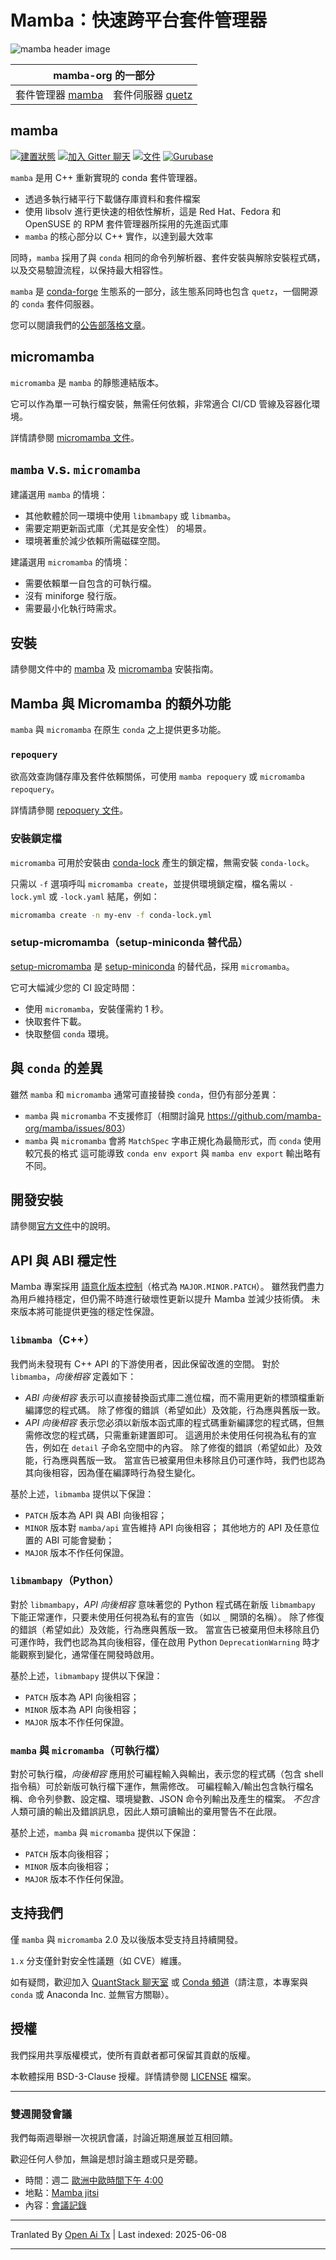 # Mamba：快速跨平台套件管理器

![mamba header image](https://raw.githubusercontent.com/mamba-org/mamba/main/docs/assets/mamba_header.png)

<!-- markdownlint-disable-file MD033 -->

<table>
<thead align="center" cellspacing="10">
  <tr>
    <th colspan="3" align="center" border="">mamba-org 的一部分</th>
  </tr>
</thead>
<tbody>
  <tr background="#FFF">
    <td align="center">套件管理器 <a href="https://github.com/mamba-org/mamba">mamba</a></td>
    <td align="center">套件伺服器 <a href="https://github.com/mamba-org/quetz">quetz</a></td>
  </tr>
</tbody>
</table>

## mamba

[![建置狀態](https://github.com/mamba-org/mamba/actions/workflows/tests.yml/badge.svg)](https://github.com/mamba-org/mamba/actions/workflows/tests.yml?query=branch%3Amain)
[![加入 Gitter 聊天](https://badges.gitter.im/Join%20Chat.svg)](https://gitter.im/mamba-org/Lobby?utm_source=badge&utm_medium=badge&utm_campaign=pr-badge&utm_content=badge)
[![文件](https://readthedocs.org/projects/mamba/badge/?version=latest&style=flat)](https://mamba.readthedocs.io/en/latest)
[![Gurubase](https://img.shields.io/badge/Gurubase-Ask%20mamba%20Guru-006BFF)](https://gurubase.io/g/mamba)

`mamba` 是用 C++ 重新實現的 conda 套件管理器。

- 透過多執行緒平行下載儲存庫資料和套件檔案
- 使用 libsolv 進行更快速的相依性解析，這是 Red Hat、Fedora 和 OpenSUSE 的 RPM 套件管理器所採用的先進函式庫
- `mamba` 的核心部分以 C++ 實作，以達到最大效率

同時，`mamba` 採用了與 `conda` 相同的命令列解析器、套件安裝與解除安裝程式碼，以及交易驗證流程，以保持最大相容性。

`mamba` 是 [conda-forge](https://conda-forge.org/) 生態系的一部分，該生態系同時也包含 `quetz`，一個開源的 `conda` 套件伺服器。

您可以閱讀我們的[公告部落格文章](https://medium.com/@QuantStack/open-software-packaging-for-science-61cecee7fc23)。

## micromamba

`micromamba` 是 `mamba` 的靜態連結版本。

它可以作為單一可執行檔安裝，無需任何依賴，非常適合 CI/CD 管線及容器化環境。

詳情請參閱 [micromamba 文件](https://mamba.readthedocs.io/en/latest/user_guide/micromamba.html)。

## `mamba` v.s. `micromamba`

建議選用 `mamba` 的情境：

- 其他軟體於同一環境中使用 `libmambapy` 或 `libmamba`。
- 需要定期更新函式庫（尤其是安全性） 的場景。
- 環境著重於減少依賴所需磁碟空間。

建議選用 `micromamba` 的情境：

- 需要依賴單一自包含的可執行檔。
- 沒有 miniforge 發行版。
- 需要最小化執行時需求。

## 安裝

請參閱文件中的 [mamba](https://mamba.readthedocs.io/en/latest/installation/mamba-installation.html)
及 [micromamba](https://mamba.readthedocs.io/en/latest/installation/micromamba-installation.html) 安裝指南。

## Mamba 與 Micromamba 的額外功能

`mamba` 與 `micromamba` 在原生 `conda` 之上提供更多功能。

### `repoquery`

欲高效查詢儲存庫及套件依賴關係，可使用 `mamba repoquery` 或 `micromamba repoquery`。

詳情請參閱 [repoquery 文件](https://mamba.readthedocs.io/en/latest/user_guide/mamba.html#repoquery)。

### 安裝鎖定檔

`micromamba` 可用於安裝由 [conda-lock](https://conda.github.io/conda-lock/) 產生的鎖定檔，無需安裝 `conda-lock`。

只需以 `-f` 選項呼叫 `micromamba create`，並提供環境鎖定檔，檔名需以
`-lock.yml` 或 `-lock.yaml` 結尾，例如：

```bash
micromamba create -n my-env -f conda-lock.yml
```

### setup-micromamba（setup-miniconda 替代品）

[setup-micromamba](https://github.com/marketplace/actions/setup-micromamba) 是 [setup-miniconda](https://github.com/marketplace/actions/setup-miniconda) 的替代品，採用 `micromamba`。

它可大幅減少您的 CI 設定時間：

- 使用 `micromamba`，安裝僅需約 1 秒。
- 快取套件下載。
- 快取整個 `conda` 環境。

## 與 `conda` 的差異

雖然 `mamba` 和 `micromamba` 通常可直接替換 `conda`，但仍有部分差異：

- `mamba` 與 `micromamba` 不支援修訂（相關討論見 <https://github.com/mamba-org/mamba/issues/803>）
- `mamba` 與 `micromamba` 會將 `MatchSpec` 字串正規化為最簡形式，而 `conda` 使用較冗長的格式
  這可能導致 `conda env export` 與 `mamba env export` 輸出略有不同。

## 開發安裝

請參閱[官方文件](https://mamba.readthedocs.io/en/latest/developer_zone/dev_environment.html)中的說明。

## API 與 ABI 穩定性

Mamba 專案採用 [語意化版本控制](https://semver.org/)（格式為 `MAJOR.MINOR.PATCH`）。
雖然我們盡力為用戶維持穩定，但仍需不時進行破壞性更新以提升 Mamba 並減少技術債。
未來版本將可能提供更強的穩定性保證。

### `libmamba`（C++）

我們尚未發現有 C++ API 的下游使用者，因此保留改進的空間。
對於 `libmamba`，_向後相容_ 定義如下：

- _ABI 向後相容_ 表示可以直接替換函式庫二進位檔，而不需用更新的標頭檔重新編譯您的程式碼。
  除了修復的錯誤（希望如此）及效能，行為應與舊版一致。
- _API 向後相容_ 表示您必須以新版本函式庫的程式碼重新編譯您的程式碼，但無需修改您的程式碼，只需重新建置即可。
  這適用於未使用任何視為私有的宣告，例如在 `detail` 子命名空間中的內容。
  除了修復的錯誤（希望如此）及效能，行為應與舊版一致。
  當宣告已被棄用但未移除且仍可運作時，我們也認為其向後相容，因為僅在編譯時行為發生變化。

基於上述，`libmamba` 提供以下保證：

- `PATCH` 版本為 API 與 ABI 向後相容；
- `MINOR` 版本對 `mamba/api` 宣告維持 API 向後相容；
  其他地方的 API 及任意位置的 ABI 可能會變動；
- `MAJOR` 版本不作任何保證。

### `libmambapy`（Python）

對於 `libmambapy`，_API 向後相容_ 意味著您的 Python 程式碼在新版 `libmambapy` 下能正常運作，只要未使用任何視為私有的宣告（如以 `_` 開頭的名稱）。
除了修復的錯誤（希望如此）及效能，行為應與舊版一致。
當宣告已被棄用但未移除且仍可運作時，我們也認為其向後相容，僅在啟用 Python
`DeprecationWarning` 時才能觀察到變化，通常僅在開發時啟用。

基於上述，`libmambapy` 提供以下保證：

- `PATCH` 版本為 API 向後相容；
- `MINOR` 版本為 API 向後相容；
- `MAJOR` 版本不作任何保證。

### `mamba` 與 `micromamba`（可執行檔）

對於可執行檔，_向後相容_ 應用於可編程輸入與輸出，表示您的程式碼（包含 shell 指令稿）可於新版可執行檔下運作，無需修改。
可編程輸入/輸出包含執行檔名稱、命令列參數、設定檔、環境變數、JSON 命令列輸出及產生的檔案。
_不包含_ 人類可讀的輸出及錯誤訊息，因此人類可讀輸出的棄用警告不在此限。

基於上述，`mamba` 與 `micromamba` 提供以下保證：

- `PATCH` 版本向後相容；
- `MINOR` 版本向後相容；
- `MAJOR` 版本不作任何保證。

## 支持我們

僅 `mamba` 與 `micromamba` 2.0 及以後版本受支持且持續開發。

`1.x` 分支僅針對安全性議題（如 CVE）維護。

如有疑問，歡迎加入 [QuantStack 聊天室](https://gitter.im/QuantStack/Lobby)
或 [Conda 頻道](https://gitter.im/conda/conda)（請注意，本專案與 `conda` 或 Anaconda Inc. 並無官方關聯）。

## 授權

我們採用共享版權模式，使所有貢獻者都可保留其貢獻的版權。

本軟體採用 BSD-3-Clause 授權。詳情請參閱 [LICENSE](https://raw.githubusercontent.com/mamba-org/mamba/main/LICENSE) 檔案。

---

### 雙週開發會議

我們每兩週舉辦一次視訊會議，討論近期進展並互相回饋。

歡迎任何人參加，無論是想討論主題或只是旁聽。

- 時間：週二 [歐洲中歐時間下午 4:00](https://calendar.google.com/calendar/u/0/embed?src=ab3jrfpede0kq0ubsroe82cd00@group.calendar.google.com&ctz=Europe/Paris)
- 地點：[Mamba jitsi](https://meet.jit.si/mamba-org)
- 內容：[會議記錄](https://hackmd.io/@guj2k_aBSSyr1YHBG9raWw/HyHt-Ekzj)


---

Tranlated By [Open Ai Tx](https://github.com/OpenAiTx/OpenAiTx) | Last indexed: 2025-06-08

---